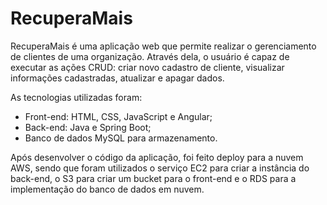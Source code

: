 # RecuperaMais

RecuperaMais é uma aplicação web que permite realizar o gerenciamento de clientes de uma organização. Através dela, o usuário é capaz de executar as ações CRUD: criar novo cadastro
de cliente, visualizar informações cadastradas, atualizar e apagar dados.

As tecnologias utilizadas foram:

- Front-end: HTML, CSS, JavaScript e Angular;
- Back-end: Java e Spring Boot;
- Banco de dados MySQL para armazenamento.

Após desenvolver o código da aplicação, foi feito deploy para a nuvem AWS, sendo que foram utilizados o serviço EC2 para criar a instância do back-end, o S3 para criar um bucket para o front-end e o RDS para a implementação do banco de dados em nuvem.
